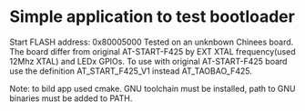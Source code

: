 Simple application to test bootloader
======================================

Start FLASH address: 0x80005000
Tested on an unknbown Chinees board. 
The board differ from original AT-START-F425 by EXT XTAL frequency(used 12Mhz XTAL) and LEDx GPIOs.
To use with original AT-START-F425 board use the definition AT_START_F425_V1 instead AT_TAOBAO_F425.

Note: to bild app used cmake. GNU toolchain must be installed, path to GNU binaries must be added to PATH.
